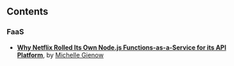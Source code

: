 ## Contents

### FaaS
- **[Why Netflix Rolled Its Own Node.js Functions-as-a-Service for its API Platform](https://thenewstack.io/why-netflix-rolled-its-own-node-js-functions-as-a-service-runtime)**, by [Michelle Gienow](https://thenewstack.io/author/michelle_gienow/)
